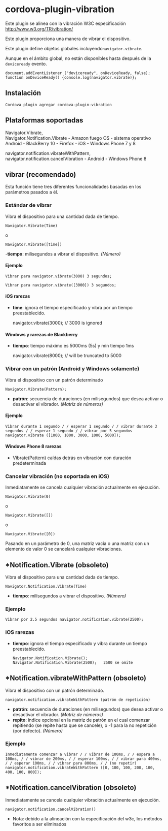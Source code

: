 <!---
    Licensed to the Apache Software Foundation (ASF) under one
    or more contributor license agreements.  See the NOTICE file
    distributed with this work for additional information
    regarding copyright ownership.  The ASF licenses this file
    to you under the Apache License, Version 2.0 (the
    "License"); you may not use this file except in compliance
    with the License.  You may obtain a copy of the License at

      http://www.apache.org/licenses/LICENSE-2.0

    Unless required by applicable law or agreed to in writing,
    software distributed under the License is distributed on an
    "AS IS" BASIS, WITHOUT WARRANTIES OR CONDITIONS OF ANY
    KIND, either express or implied.  See the License for the
    specific language governing permissions and limitations
    under the License.
-->

# cordova-plugin-vibration

Este plugin se alinea con la vibración W3C especificación http://www.w3.org/TR/vibration/

Este plugin proporciona una manera de vibrar el dispositivo.

Este plugin define objetos globales incluyendo`navigator.vibrate`.

Aunque en el ámbito global, no están disponibles hasta después de la `deviceready` evento.

    document.addEventListener ("deviceready", onDeviceReady, false);
    function onDeviceReady() {console.log(navigator.vibrate)};
    

## Instalación

    Cordova plugin agregar cordova-plugin-vibration
    

## Plataformas soportadas

Navigator.Vibrate,  
Navigator.Notification.Vibrate - Amazon fuego OS - sistema operativo Android - BlackBerry 10 - Firefox - iOS - Windows Phone 7 y 8

navigator.notification.vibrateWithPattern,  
navigator.notification.cancelVibration - Android - Windows Phone 8

## vibrar (recomendado)

Esta función tiene tres diferentes funcionalidades basadas en los parámetros pasados a él.

### Estándar de vibrar

Vibra el dispositivo para una cantidad dada de tiempo.

    Navigator.Vibrate(Time)
    

o

    Navigator.Vibrate([time])
    

-**tiempo**: milisegundos a vibrar el dispositivo. *(Número)*

#### Ejemplo

    Vibrar para navigator.vibrate(3000) 3 segundos;
    
    Vibrar para navigator.vibrate([3000]) 3 segundos;
    

#### iOS rarezas

*   **time**: ignora el tiempo especificado y vibra por un tiempo preestablecido.
    
    navigator.vibrate(3000); // 3000 is ignored

#### Windows y rarezas de Blackberry

*   **tiempo**: tiempo máximo es 5000ms (5s) y min tiempo 1ms
    
    navigator.vibrate(8000); // will be truncated to 5000

### Vibrar con un patrón (Android y Windows solamente)

Vibra el dispositivo con un patrón determinado

    Navigator.Vibrate(Pattern);   
    

*   **patrón**: secuencia de duraciones (en milisegundos) que desea activar o desactivar el vibrador. *(Matriz de números)*

#### Ejemplo

    Vibrar durante 1 segundo / / esperar 1 segundo / / vibrar durante 3 segundos / / esperar 1 segundo / / vibrar por 5 segundos navigator.vibrate ([1000, 1000, 3000, 1000, 5000]);
    

#### Windows Phone 8 rarezas

*   Vibrate(Pattern) caídas detrás en vibración con duración predeterminada

### Cancelar vibración (no soportada en iOS)

Inmediatamente se cancela cualquier vibración actualmente en ejecución.

    Navigator.Vibrate(0)
    

o

    Navigator.Vibrate([])
    

o

    Navigator.Vibrate([0])
    

Pasando en un parámetro de 0, una matriz vacía o una matriz con un elemento de valor 0 se cancelará cualquier vibraciones.

## *Notification.Vibrate (obsoleto)

Vibra el dispositivo para una cantidad dada de tiempo.

    Navigator.Notification.Vibrate(Time)
    

*   **tiempo**: milisegundos a vibrar el dispositivo. *(Número)*

### Ejemplo

    Vibrar por 2.5 segundos navigator.notification.vibrate(2500);
    

### iOS rarezas

*   **tiempo**: ignora el tiempo especificado y vibra durante un tiempo preestablecido.
    
        Navigator.Notification.Vibrate();
        Navigator.Notification.Vibrate(2500);   2500 se omite
        

## *Notification.vibrateWithPattern (obsoleto)

Vibra el dispositivo con un patrón determinado.

    navigator.notification.vibrateWithPattern (patrón de repetición)
    

*   **patrón**: secuencia de duraciones (en milisegundos) que desea activar o desactivar el vibrador. *(Matriz de números)*
*   **repito**: índice opcional en la matriz de patrón en el cual comenzar repitiendo (se repite hasta que se cancele), o -1 para la no repetición (por defecto). *(Número)*

### Ejemplo

    Inmediatamente comenzar a vibrar / / vibrar de 100ms, / / espera a 100ms, / / vibrar de 200ms, / / esperar 100ms, / / vibrar para 400ms, / / esperar 100ms, / / vibrar para 800ms, / / (no repetir) navigator.notification.vibrateWithPattern ([0, 100, 100, 200, 100, 400, 100, 800]);
    

## *Notification.cancelVibration (obsoleto)

Inmediatamente se cancela cualquier vibración actualmente en ejecución.

    navigator.notification.cancelVibration()
    

* Nota: debido a la alineación con la especificación del w3c, los métodos favoritos a ser eliminados
